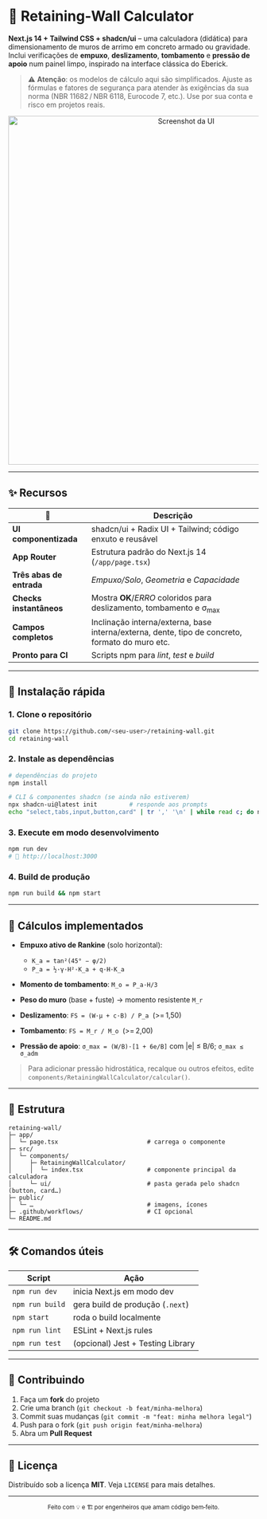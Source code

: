 # 🧱 Retaining‑Wall Calculator

**Next.js 14 + Tailwind CSS + shadcn/ui** – uma calculadora (didática) para dimensionamento de muros de arrimo em concreto armado ou gravidade. Inclui verificações de **empuxo**, **deslizamento**, **tombamento** e **pressão de apoio** num painel limpo, inspirado na interface clássica do Eberick.

> ⚠️  **Atenção**: os modelos de cálculo aqui são simplificados. Ajuste as fórmulas e fatores de segurança para atender às exigências da sua norma (NBR 11682 / NBR 6118, Eurocode 7, etc.). Use por sua conta e risco em projetos reais.

<p align="center">
  <img src="./.github/screenshot.png" alt="Screenshot da UI" width="700"/>
</p>

---

## ✨ Recursos

| 🧩                       | Descrição                                                                                       |
| ------------------------ | ----------------------------------------------------------------------------------------------- |
| **UI componentizada**    | shadcn/ui + Radix UI + Tailwind; código enxuto e reusável                                       |
| **App Router**           | Estrutura padrão do Next.js 14 (`/app/page.tsx`)                                                |
| **Três abas de entrada** | *Empuxo/Solo*, *Geometria* e *Capacidade*                                                       |
| **Checks instantâneos**  | Mostra **OK**/*ERRO* coloridos para deslizamento, tombamento e σ<sub>max</sub>                  |
| **Campos completos**     | Inclinação interna/externa, base interna/externa, dente, tipo de concreto, formato do muro etc. |
| **Pronto para CI**       | Scripts npm para *lint*, *test* e *build*                                                       |

---

## 🏁 Instalação rápida

### 1. Clone o repositório

```bash
git clone https://github.com/<seu‑user>/retaining-wall.git
cd retaining-wall
```

### 2. Instale as dependências

```bash
# dependências do projeto
npm install

# CLI & componentes shadcn (se ainda não estiverem)
npx shadcn-ui@latest init         # responde aos prompts
echo "select,tabs,input,button,card" | tr ',' '\n' | while read c; do npx shadcn-ui add "$c"; done
```

### 3. Execute em modo desenvolvimento

```bash
npm run dev
# 📡 http://localhost:3000
```

### 4. Build de produção

```bash
npm run build && npm start
```

---

## 🧮 Cálculos implementados

* **Empuxo ativo de Rankine** (solo horizontal):

  * `K_a = tan²(45° − φ/2)`
  * `P_a = ½·γ·H²·K_a + q·H·K_a`
* **Momento de tombamento**: `M_o = P_a·H/3`
* **Peso do muro** (base + fuste) → momento resistente `M_r`
* **Deslizamento**: `FS = (W·μ + c·B) / P_a`  (>= 1,50)
* **Tombamento**: `FS = M_r / M_o`  (>= 2,00)
* **Pressão de apoio**: `σ_max = (W/B)·[1 + 6e/B]` com |e| ≤ B/6; `σ_max ≤ σ_adm`

> Para adicionar pressão hidrostática, recalque ou outros efeitos, edite `components/RetainingWallCalculator/calcular()`.

---

## 📂 Estrutura

```
retaining-wall/
├─ app/
│  └─ page.tsx                         # carrega o componente
├─ src/
│  └─ components/
│     ├─ RetainingWallCalculator/
│     │  └─ index.tsx                  # componente principal da calculadora
│     └─ ui/                           # pasta gerada pelo shadcn (button, card…)
├─ public/
│  └─ …                                # imagens, ícones
├─ .github/workflows/                  # CI opcional
└─ README.md
```

---

## 🛠 Comandos úteis

| Script          | Ação                              |
| --------------- | --------------------------------- |
| `npm run dev`   | inicia Next.js em modo dev        |
| `npm run build` | gera build de produção (`.next`)  |
| `npm start`     | roda o build localmente           |
| `npm run lint`  | ESLint + Next.js rules            |
| `npm run test`  | (opcional) Jest + Testing Library |

---

## 🤝 Contribuindo

1. Faça um **fork** do projeto
2. Crie uma branch (`git checkout -b feat/minha-melhora`)
3. Commit suas mudanças (`git commit -m "feat: minha melhora legal"`)
4. Push para o fork (`git push origin feat/minha-melhora`)
5. Abra um **Pull Request**

---

## 📜 Licença

Distribuído sob a licença **MIT**. Veja `LICENSE` para mais detalhes.

---

<p align="center"><sub>Feito com 💡 e 🏗 por engenheiros que amam código bem‑feito.</sub></p>
